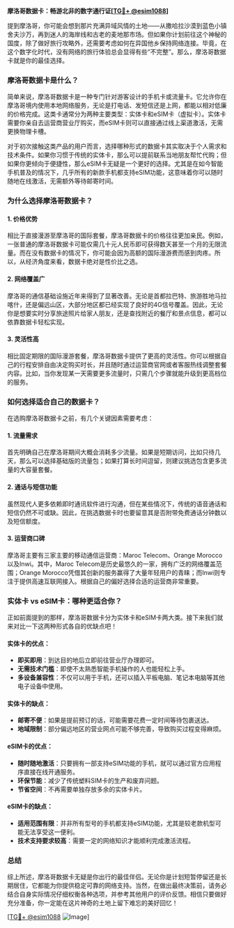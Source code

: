 **摩洛哥数据卡：畅游北非的数字通行证[[TG💪+ @esim1088](https://t.me/s/esim1088)]**

提到摩洛哥，你可能会想到那片充满异域风情的土地——从撒哈拉沙漠到蓝色小镇舍夫沙万，再到迷人的海岸线和古老的麦地那市场。但如果你计划前往这个神秘的国度，除了做好旅行攻略外，还需要考虑如何在异国他乡保持网络连接。毕竟，在这个数字化时代，没有网络的旅行体验总会显得有些“不完整”。那么，摩洛哥数据卡就是你的最佳选择。

### 摩洛哥数据卡是什么？

简单来说，摩洛哥数据卡是一种专门针对游客设计的手机卡或流量卡。它允许你在摩洛哥境内使用本地网络服务，无论是打电话、发短信还是上网，都能以相对低廉的价格完成。这类卡通常分为两种主要类型：实体卡和eSIM卡（虚拟卡）。实体卡需要你亲自去运营商营业厅购买，而eSIM卡则可以直接通过线上渠道激活，无需更换物理卡槽。

对于初次接触这类产品的用户而言，选择哪种形式的数据卡其实取决于个人需求和技术条件。如果你习惯于传统的实体卡，那么可以提前联系当地朋友帮忙代购；但如果你更倾向于便捷性，那么eSIM卡无疑是一个更好的选择。尤其是在如今智能手机普及的情况下，几乎所有的新款手机都支持eSIM功能，这意味着你可以随时随地在线激活，无需额外等待邮寄时间。

### 为什么选择摩洛哥数据卡？

#### 1. **价格优势**
相比于直接漫游至摩洛哥的国际套餐，摩洛哥数据卡的价格往往更加亲民。例如，一张普通的摩洛哥数据卡可能仅需几十元人民币即可获得数天甚至一个月的无限流量。而在没有数据卡的情况下，你可能会因为高额的国际漫游费而感到肉疼。所以，从经济角度来看，数据卡绝对是性价比之选。

#### 2. **网络覆盖广**
摩洛哥的通信基础设施近年来得到了显著改善。无论是首都拉巴特、旅游胜地马拉喀什，还是偏远山区，大部分地区都已经实现了良好的4G信号覆盖。因此，无论你是想要实时分享旅途照片给家人朋友，还是查找附近的餐厅和景点信息，都可以依靠数据卡轻松实现。

#### 3. **灵活性高**
相比固定期限的国际漫游套餐，摩洛哥数据卡提供了更高的灵活性。你可以根据自己的行程安排自由决定购买时长，并且随时通过运营商官网或者客服热线调整套餐内容。比如，当你发现某一天需要更多流量时，只需几个步骤就能升级到更高档位的服务。

### 如何选择适合自己的数据卡？

在选购摩洛哥数据卡之前，有几个关键因素需要考虑：

#### 1. **流量需求**
首先明确自己在摩洛哥期间大概会消耗多少流量。如果是短期访问，比如只待几天，那么可以选择基础版的流量包；如果打算长时间逗留，则建议挑选包含更多流量的大容量套餐。

#### 2. **通话与短信功能**
虽然现代人更多依赖即时通讯软件进行沟通，但在某些情况下，传统的语音通话和短信仍然不可或缺。因此，在挑选数据卡时也要留意其是否附带免费通话分钟数以及短信额度。

#### 3. **运营商口碑**
摩洛哥主要有三家主要的移动通信运营商：Maroc Telecom、Orange Morocco以及Inwi。其中，Maroc Telecom是历史最悠久的一家，拥有广泛的网络覆盖范围；Orange Morocco凭借其创新的服务赢得了大量年轻用户的青睐；而Inwi则专注于提供高速互联网接入。根据自己的偏好选择合适的运营商非常重要。

### 实体卡 vs eSIM卡：哪种更适合你？

正如前面提到的那样，摩洛哥数据卡分为实体卡和eSIM卡两大类。接下来我们就来对比一下这两种形式各自的优缺点吧！

#### 实体卡的优点：
- **即买即用**：到达目的地后立即前往营业厅办理即可。
- **无需技术门槛**：即使不太熟悉智能手机操作的人也能轻松上手。
- **多设备兼容性**：不仅可以用于手机，还可以插入平板电脑、笔记本电脑等其他电子设备中使用。

#### 实体卡的缺点：
- **邮寄不便**：如果是提前预订的话，可能需要花费一定时间等待包裹送达。
- **地域限制**：部分偏远地区的营业网点可能不够完善，导致购买过程变得麻烦。

#### eSIM卡的优点：
- **随时随地激活**：只要拥有一部支持eSIM功能的手机，就可以通过官方应用程序直接在线开通服务。
- **环保节能**：减少了传统塑料SIM卡的生产和废弃问题。
- **节省空间**：不再需要单独存放多余的实体卡片。

#### eSIM卡的缺点：
- **适用范围有限**：并非所有型号的手机都支持eSIM功能，尤其是较老款机型可能无法享受这一便利。
- **技术支持要求较高**：需要一定的网络知识才能顺利完成激活流程。

### 总结

综上所述，摩洛哥数据卡无疑是你出行的最佳伴侣。无论你是计划短暂停留还是长期居住，它都能为你提供稳定可靠的网络支持。当然，在做出最终决策前，请务必结合自身实际情况仔细权衡各种选项，并参考其他用户的评价反馈。相信只要做好充分准备，你一定能在这片神奇的土地上留下难忘的美好回忆！

[[TG💪+ @esim1088](https://t.me/s/esim1088) ![Image](https://i.postimg.cc/4NQfJmqS/Snipaste-2025-05-13-00-14-12.png)]